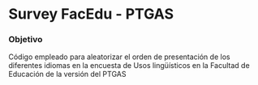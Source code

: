 # Survey FacEdu - PTGAS
### Objetivo
Código empleado para aleatorizar el orden de presentación de los diferentes idiomas en la encuesta de Usos lingüísticos en la Facultad de Educación de la versión del PTGAS
